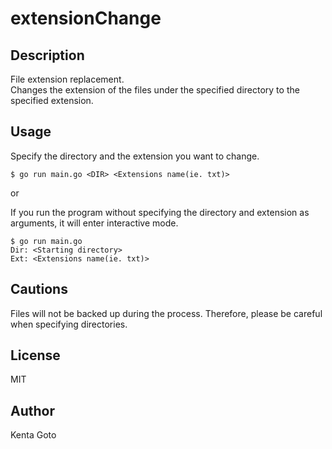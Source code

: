 # extensionChange 

## Description  
File extension replacement.  
Changes the extension of the files under the specified directory to the specified extension.  

## Usage  
Specify the directory and the extension you want to change.  
```
$ go run main.go <DIR> <Extensions name(ie. txt)>
```

or

If you run the program without specifying the directory and extension as arguments, it will enter interactive mode.  
```
$ go run main.go
Dir: <Starting directory>
Ext: <Extensions name(ie. txt)>
```

## Cautions 
Files will not be backed up during the process. Therefore, please be careful when specifying directories.  

## License
MIT

## Author
Kenta Goto
